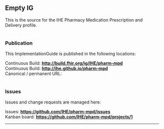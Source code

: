 Empty IG
---
This is the source for the IHE Pharmacy Medication Prescription and Delivery profile.
<br> </br>
###
### Publication
This ImplementationGuide is published in the following locations:

Continuous Build: __http://build.fhir.org/ig/IHE/pharm-mpd__  
Continuous Build: __http://ihe.github.io/pharm-mpd__  
Canonical / permanent URL: 
<br> </br>

### Issues
Issues and change requests are managed here:  

Issues:  __https://github.com/IHE/pharm-mpd/issues__  
Kanban board:  __https://github.com/IHE/pharm-mpd/projects/1__  

---
 
  
 
